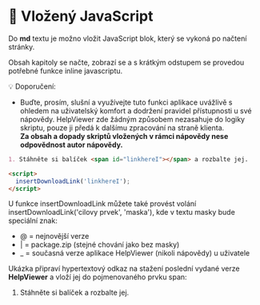 # 🧩 Vložený JavaScript

Do **md** textu je možno vložit JavaScript blok, který se vykoná po načtení stránky.

Obsah kapitoly se načte, zobrazí se a s krátkým odstupem se provedou potřebné funkce inline javascriptu.

💡 Doporučení:
- Buďte, prosím, slušní a využívejte tuto funkci aplikace uvážlivě s ohledem na uživatelský komfort a dodržení pravidel přístupnosti u své nápovědy. HelpViewer zde žádným způsobem nezasahuje do logiky skriptu, pouze ji předá k dalšímu zpracování na straně klienta.  
  **Za obsah a dopady skriptů vložených v rámci nápovědy nese odpovědnost autor nápovědy.**

```markdown
1. Stáhněte si balíček <span id="linkhereI"></span> a rozbalte jej.

<script>
  insertDownloadLink('linkhereI');
</script>
```

U funkce insertDownloadLink můžete také provést volání insertDownloadLink('cilovy prvek', 'maska'), kde v textu masky bude speciální znak:

- @ = nejnovější verze
- | = package.zip (stejné chování jako bez masky)
- _ = současná verze aplikace HelpViewer (nikoli nápovědy) u uživatele

Ukázka připraví hypertextový odkaz na stažení poslední vydané verze **HelpViewer** a vloží jej do pojmenovaného prvku span:

1. Stáhněte si balíček <span id="linkhereI"></span> a rozbalte jej.

<script>
  insertDownloadLink('linkhereI');
</script>
